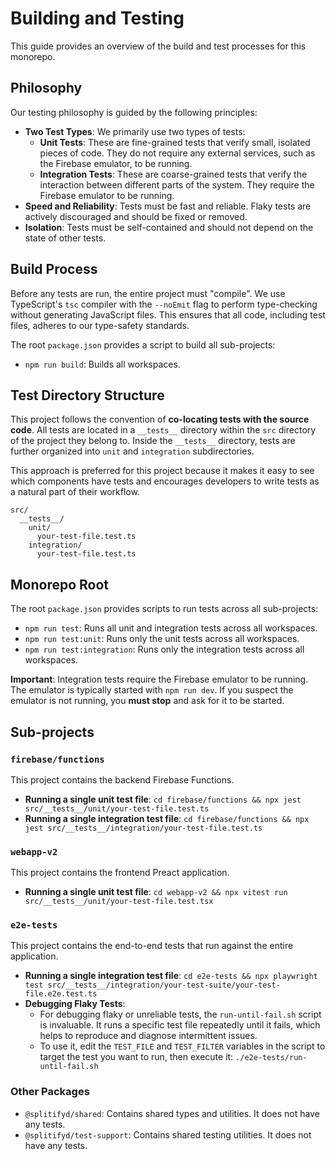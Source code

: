 # Building and Testing

This guide provides an overview of the build and test processes for this monorepo.

## Philosophy

Our testing philosophy is guided by the following principles:

- **Two Test Types**: We primarily use two types of tests:
    - **Unit Tests**: These are fine-grained tests that verify small, isolated pieces of code. They do not require any external services, such as the Firebase emulator, to be running.
    - **Integration Tests**: These are coarse-grained tests that verify the interaction between different parts of the system. They require the Firebase emulator to be running.
- **Speed and Reliability**: Tests must be fast and reliable. Flaky tests are actively discouraged and should be fixed or removed.
- **Isolation**: Tests must be self-contained and should not depend on the state of other tests.

## Build Process

Before any tests are run, the entire project must "compile". We use TypeScript's `tsc` compiler with the `--noEmit` flag to perform type-checking without generating JavaScript files. This ensures that all code, including test files, adheres to our type-safety standards.

The root `package.json` provides a script to build all sub-projects:

- `npm run build`: Builds all workspaces.

## Test Directory Structure

This project follows the convention of **co-locating tests with the source code**. All tests are located in a `__tests__` directory within the `src` directory of the project they belong to. Inside the `__tests__` directory, tests are further organized into `unit` and `integration` subdirectories.

This approach is preferred for this project because it makes it easy to see which components have tests and encourages developers to write tests as a natural part of their workflow.

```
src/
  __tests__/
    unit/
      your-test-file.test.ts
    integration/
      your-test-file.test.ts
```

## Monorepo Root

The root `package.json` provides scripts to run tests across all sub-projects:

- `npm run test`: Runs all unit and integration tests across all workspaces.
- `npm run test:unit`: Runs only the unit tests across all workspaces.
- `npm run test:integration`: Runs only the integration tests across all workspaces.

**Important**: Integration tests require the Firebase emulator to be running. The emulator is typically started with `npm run dev`. If you suspect the emulator is not running, you **must stop** and ask for it to be started.

## Sub-projects

### `firebase/functions`

This project contains the backend Firebase Functions.

- **Running a single unit test file**: `cd firebase/functions && npx jest src/__tests__/unit/your-test-file.test.ts`
- **Running a single integration test file**: `cd firebase/functions && npx jest src/__tests__/integration/your-test-file.test.ts`

### `webapp-v2`

This project contains the frontend Preact application.

- **Running a single unit test file**: `cd webapp-v2 && npx vitest run src/__tests__/unit/your-test-file.test.tsx`

### `e2e-tests`

This project contains the end-to-end tests that run against the entire application.

- **Running a single integration test file**: `cd e2e-tests && npx playwright test src/__tests__/integration/your-test-suite/your-test-file.e2e.test.ts`
- **Debugging Flaky Tests**:
    - For debugging flaky or unreliable tests, the `run-until-fail.sh` script is invaluable. It runs a specific test file repeatedly until it fails, which helps to reproduce and diagnose intermittent issues.
    - To use it, edit the `TEST_FILE` and `TEST_FILTER` variables in the script to target the test you want to run, then execute it: `./e2e-tests/run-until-fail.sh`

### Other Packages

- `@splitifyd/shared`: Contains shared types and utilities. It does not have any tests.
- `@splitifyd/test-support`: Contains shared testing utilities. It does not have any tests.
